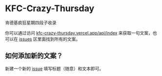# KFC-Crazy-Thursday

肯德基疯狂星期四段子收录

你可以通过访问 [kfc-crazy-thursday.vercel.app/api/index](https://kfc-crazy-thursday.vercel.app/api/index) 来获取一句文案，也可以在 [issues](https://github.com/Nthily/KFC-Crazy-Thursday/issues?q=is%3Aissue+label%3A%E6%96%87%E6%A1%88%E6%8F%90%E4%BE%9B+) 区里面找到所有的文案。

## 如何添加新的文案？

新建一个新的 [issue](https://github.com/Nthily/KFC-Crazy-Thursday/issues/new?assignees=&labels=%E6%96%87%E6%A1%88%E6%8F%90%E4%BE%9B&template=----.md&title=) 填写标题（随意）和文本即可。

